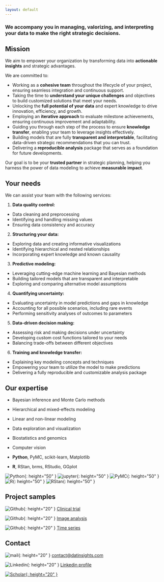 ```yaml
---
layout: default
---
```


### We accompany you in managing, valorizing, and interpreting your data to make the right strategic decisions.

## Mission

We aim to empower your organization by transforming data into **actionable insights** and strategic advantages.

We are committed to:
* Working as a **cohesive team** throughout the lifecycle of your project, ensuring seamless integration and continuous support.
* Taking the time to **understand your unique challenges** and objectives to build customized solutions that meet your needs.
* Unlocking the **full potential of your data** and expert knowledge to drive innovation, efficiency, and growth.
* Employing an **iterative approach** to evaluate milestone achievements, ensuring continuous improvement and adaptability.
* Guiding you through each step of the process to ensure **knowledge transfer**, enabling your team to leverage insights effectively.
* Building models that are fully **transparent and interpretable**, facilitating data-driven strategic recommendations that you can trust.
* Delivering a **reproducible analysis** package that serves as a foundation for future developments.

Our goal is to be your **trusted partner** in strategic planning, helping you harness the power of data modeling to achieve **measurable impact**.

## Your needs

We can assist your team with the following services:

1. **Data quality control:**
- Data cleaning and preprocessing
- Identifying and handling missing values
- Ensuring data consistency and accuracy

2. **Structuring your data:**
- Exploring data and creating informative visualizations
- Identifying hierarchical and nested relationships
- Incorporating expert knowledge and known causality

3. **Predictive modeling:**
- Leveraging cutting-edge machine learning and Bayesian methods
- Building tailored models that are transparent and interpretable
- Exploring and comparing alternative model assumptions

4. **Quantifying uncertainty:**
- Evaluating uncertainty in model predictions and gaps in knowledge
- Accounting for all possible scenarios, including rare events
- Performing sensitivity analyses of outcomes to parameters

5. **Data-driven decision making:**
- Assessing risk and making decisions under uncertainty
- Developing custom cost functions tailored to your needs
- Balancing trade-offs between different objectives

6. **Training and knowledge transfer:**
- Explaining key modeling concepts and techniques
- Empowering your team to utilize the model to make predictions
- Delivering a fully reproducible and customizable analysis package

## Our expertise

* Bayesian inference and Monte Carlo methods
* Hierarchical and mixed-effects modeling
* Linear and non-linear modeling
* Data exploration and visualization

* Biostatistics and genomics
* Computer vision

* **Python**, PyMC, scikit-learn, Matplotlib
* **R**, RStan, brms, RStudio, GGplot

![Python](/assets/img/python-logo-generic.svg){: height="50" } ![jupyter](https://jupyter.org/assets/homepage/main-logo.svg){: height="50" } ![PyMC](https://raw.githubusercontent.com/pymc-devs/brand/main/pymc/pymc_logos/PyMC_banner.svg){: height="50" } ![R](/assets/img/Rlogo.svg){: height="50" } ![RStan](https://raw.githubusercontent.com/stan-dev/logos/master/logo_tm.png){: height="50" }

## Project samples

![Github](assets/img/github-mark.svg){: height="20" } [Clinical trial](https://github.com/dufourya)

![Github](assets/img/github-mark.svg){: height="20" } [Image analysis](https://github.com/dufourya)

![Github](assets/img/github-mark.svg){: height="20" } [Time series](https://github.com/dufourya)

## Contact

![mail](assets/img/email.svg){: height="20" } [contact@datinsights.com](mailto:contact@datinsights.com)

![Linkedin](assets/img/InBug-Black.png){: height="20" } [Linkedin profile](https://www.linkedin.com/in/yann-dufour/)

[![Scholar](assets/img/scholar_logo_64dp.png){: height="20" }](https://scholar.google.com/citations?user=CLTatQMAAAAJ&hl=en)